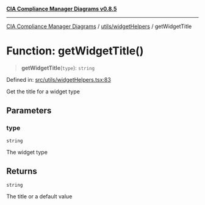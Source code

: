 [**CIA Compliance Manager Diagrams v0.8.5**](../../../README.md)

***

[CIA Compliance Manager Diagrams](../../../modules.md) / [utils/widgetHelpers](../README.md) / getWidgetTitle

# Function: getWidgetTitle()

> **getWidgetTitle**(`type`): `string`

Defined in: [src/utils/widgetHelpers.tsx:83](https://github.com/Hack23/cia-compliance-manager/blob/eca22610f41e5f6b6c0cece88769b1ffbe9db4bd/src/utils/widgetHelpers.tsx#L83)

Get the title for a widget type

## Parameters

### type

`string`

The widget type

## Returns

`string`

The title or a default value
